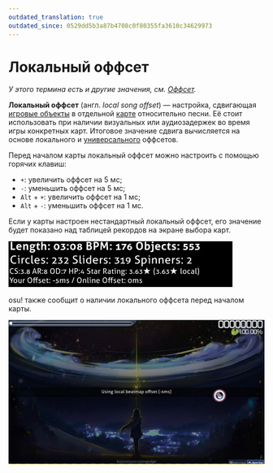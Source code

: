 ```yaml
---
outdated_translation: true
outdated_since: 0529dd5b3a87b4708c0f80355fa3610c34629973
---
```


# Локальный оффсет

*У этого термина есть и другие значения, см. [Оффсет](/wiki/Offset).*

**Локальный оффсет** (англ. *local song offset*) — настройка, сдвигающая [игровые объекты](/wiki/Gameplay/Hit_object) в отдельной [карте](/wiki/Beatmap) относительно песни. Её стоит использовать при наличии визуальных или аудиозадержек во время игры конкретных карт. Итоговое значение сдвига вычисляется на основе локального и [универсального](/wiki/Offset/Universal_offset) оффсетов.

Перед началом карты локальный оффсет можно настроить с помощью горячих клавиш:

- `+`: увеличить оффсет на 5 мс;
- `-`: уменьшить оффсет на 5 мс;
- `Alt` + `+`: увеличить оффсет на 1 мс;
- `Alt` + `-`: уменьшить оффсет на 1 мс.

Если у карты настроен нестандартный локальный оффсет, его значение будет показано над таблицей рекордов на экране выбора карт.

![Локальный оффсет](img/local-offset.jpg "Локальный оффсет")

оsu! также сообщит о наличии локального оффсета перед началом карты.

![Сообщение о локальном оффсете](img/local-offset-notice.png "Сообщение о локальном оффсете")
